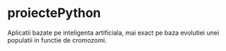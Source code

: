 # proiectePython
Aplicatii bazate pe inteligenta artificiala, mai exact pe baza evolutiei unei populatii in functie de cromozomi.
